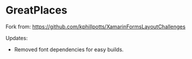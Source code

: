 # GreatPlaces

Fork from: https://github.com/kphillpotts/XamarinFormsLayoutChallenges

Updates: 
- Removed font dependencies for easy builds.

